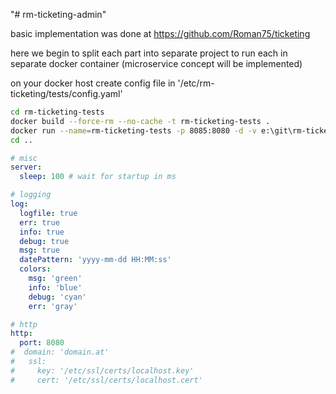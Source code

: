 "# rm-ticketing-admin" 

basic implementation was done at https://github.com/Roman75/ticketing

here we begin to split each part into separate project to run each in separate docker container (microservice concept will be implemented) 

on your docker host create config file in '/etc/rm-ticketing/tests/config.yaml'

```bash
cd rm-ticketing-tests
docker build --force-rm --no-cache -t rm-ticketing-tests .
docker run --name=rm-ticketing-tests -p 8085:8080 -d -v e:\git\rm-ticketing\rm-ticketing-tests\config.yaml:/app/config.yaml rm-ticketing-tests
cd ..
```

```yaml
# misc
server:
  sleep: 100 # wait for startup in ms

# logging
log:
  logfile: true
  err: true
  info: true
  debug: true
  msg: true
  datePattern: 'yyyy-mm-dd HH:MM:ss'
  colors:
    msg: 'green'
    info: 'blue'
    debug: 'cyan'
    err: 'gray'

# http
http:
  port: 8080
#  domain: 'domain.at'
#   ssl:
#     key: '/etc/ssl/certs/localhost.key'
#     cert: '/etc/ssl/certs/localhost.cert'

```